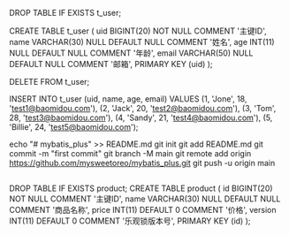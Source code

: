 DROP TABLE IF EXISTS t_user;

CREATE TABLE t_user
(
uid BIGINT(20) NOT NULL COMMENT '主键ID',
name VARCHAR(30) NULL DEFAULT NULL COMMENT '姓名',
age INT(11) NULL DEFAULT NULL COMMENT '年龄',
email VARCHAR(50) NULL DEFAULT NULL COMMENT '邮箱',
PRIMARY KEY (uid)
);


DELETE FROM t_user;

INSERT INTO t_user (uid, name, age, email) VALUES
(1, 'Jone', 18, 'test1@baomidou.com'),
(2, 'Jack', 20, 'test2@baomidou.com'),
(3, 'Tom', 28, 'test3@baomidou.com'),
(4, 'Sandy', 21, 'test4@baomidou.com'),
(5, 'Billie', 24, 'test5@baomidou.com');


echo "# mybatis_plus" >> README.md
git init
git add README.md
git commit -m "first commit"
git branch -M main
git remote add origin https://github.com/mysweetoreo/mybatis_plus.git
git push -u origin main


##
DROP TABLE IF EXISTS product;
CREATE TABLE product
(
id BIGINT(20) NOT NULL COMMENT '主键ID',
name VARCHAR(30) NULL DEFAULT NULL COMMENT '商品名称',
price INT(11) DEFAULT 0 COMMENT '价格',
version INT(11) DEFAULT 0 COMMENT '乐观锁版本号',
PRIMARY KEY (id)
);